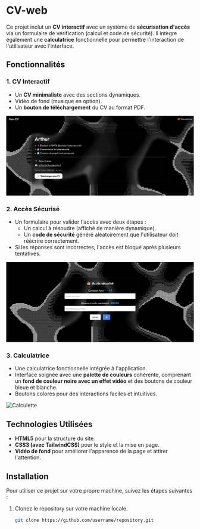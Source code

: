 # CV-web

Ce projet inclut un **CV interactif** avec un système de **sécurisation d'accès** via un formulaire de vérification (calcul et code de sécurité). Il intègre également une **calculatrice** fonctionnelle pour permettre l'interaction de l'utilisateur avec l'interface.

## Fonctionnalités

### 1. **CV Interactif**
   - Un **CV minimaliste** avec des sections dynamiques.
   - Vidéo de fond (musique en option).
   - Un **bouton de téléchargement** du CV au format PDF.
   
   ![Index](./assets/Index.png)

### 2. **Accès Sécurisé**
   - Un formulaire pour valider l'accès avec deux étapes :
     - Un calcul à résoudre (affiché de manière dynamique).
     - Un **code de sécurité** généré aléatoirement que l'utilisateur doit réécrire correctement.
   - Si les réponses sont incorrectes, l'accès est bloqué après plusieurs tentatives.

   ![Questionnaire](./assets/Questionaire.png)

### 3. **Calculatrice**
   - Une calculatrice fonctionnelle intégrée à l'application.
   - Interface soignée avec une **palette de couleurs** cohérente, comprenant un **fond de couleur noire avec un effet vidéo** et des boutons de couleur bleue et blanche.
   - Boutons colorés pour des interactions faciles et intuitives.

   ![Calculette](./assets/Calculatrice.png)

## Technologies Utilisées

- **HTML5** pour la structure du site.
- **CSS3 (avec TailwindCSS)** pour le style et la mise en page.
- **Vidéo de fond** pour améliorer l'apparence de la page et attirer l'attention.
  
## Installation

Pour utiliser ce projet sur votre propre machine, suivez les étapes suivantes :

1. Clonez le repository sur votre machine locale.
   ```bash
   git clone https://github.com/username/repository.git
